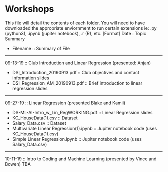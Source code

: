 # Workshops

This file will detail the contents of each folder. 
You will need to have downloaded the appropriate enviornment to run certain extensions
  ie: .py (python3), .ipynb (jupiter notebook), .r (R), etc.
 [Format]
 Date : Topic Summary
  - Filename :: Summary of File
 ------------------------------------------------------------------------------------------------------
09-13-19 :: Club Introduction and Linear Regression (presented: Anjan)
  - DSI_Introduction_20190913.pdf             :: Club objectives and contact information slides
  - DSI_Regression_AM_20190913.pdf            :: Brief introduction to linear regression slides
-------------------------------------------------------------------------------------------------------  
09-27-19 :: Linear Regression (presented Blake and Kamil)
  - DS-ML-AI-Intro_w_Lin_RegWORKING.pdf       :: Linear Regression slides
  - KC_HouseData(1).csv                       :: Dataset  
  - Salary_Data.csv                           :: Dataset
  - Multivariate Linear Regression(1).ipynb   :: Jupiter notebook code (uses KC_HouseData(1).csv)
  - Simple Linear Regression.ipynb            :: Jupiter notebook code (uses Salary_Data.csv)
  -------------------------------------------------------------------------------------------------------  
  10-11-19 :: Intro to Coding and Machine Learning (presented by Vince and Bowen)
  TBA
